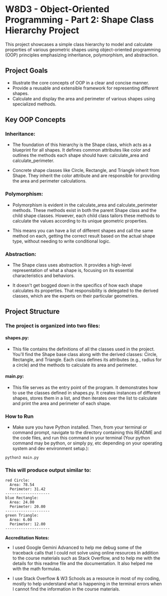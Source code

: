 # W8D3 - Object-Oriented Programming - Part 2: Shape Class Hierarchy Project

This project showcases a simple class hierarchy to model and calculate properties of various geometric shapes using object-oriented programming (OOP) principles emphasizing inheritance, polymorphism, and abstraction.

## Project Goals

- Illustrate the core concepts of OOP in a clear and concise manner.
- Provide a reusable and extensible framework for representing different shapes.
- Calculate and display the area and perimeter of various shapes using specialized methods.

## Key OOP Concepts

### Inheritance:

- The foundation of this hierarchy is the Shape class, which acts as a blueprint for all shapes. It defines common attributes like color and outlines the methods each shape should have: calculate_area and calculate_perimeter.

- Concrete shape classes like Circle, Rectangle, and Triangle inherit from Shape. They inherit the color attribute and are responsible for providing the area and perimeter calculations.

### Polymorphism:

- Polymorphism is evident in the calculate_area and calculate_perimeter methods. These methods exist in both the parent Shape class and the child shape classes. However, each child class tailors these methods to calculate the values according to its unique geometric properties.

- This means you can have a list of different shapes and call the same method on each, getting the correct result based on the actual shape type, without needing to write conditional logic.

### Abstraction:

- The Shape class uses abstraction. It provides a high-level representation of what a shape is, focusing on its essential characteristics and behaviors.

- It doesn't get bogged down in the specifics of how each shape calculates its properties. That responsibility is delegated to the derived classes, which are the experts on their particular geometries.

## Project Structure

### The project is organized into two files:

#### shapes.py:  

- This file contains the definitions of all the classes used in the project. You'll find the Shape base class along with the derived classes: Circle, Rectangle, and Triangle. Each class defines its attributes (e.g., radius for a circle) and the methods to calculate its area and perimeter.

#### main.py: 

- This file serves as the entry point of the program. It demonstrates how to use the classes defined in shapes.py. It creates instances of different shapes, stores them in a list, and then iterates over the list to calculate and print the area and perimeter of each shape.

### How to Run

- Make sure you have Python installed. Then, from your terminal or command prompt, navigate to the directory containing this README and the code files, and run this command in your terminal (Your python command may be python, or simply py, etc depending on your operating system and dev environment setup.):

```python3 main.py```

### This will produce output similar to:

```
red Circle:
  Area: 78.54
  Perimeter: 31.42
--------------------
blue Rectangle:
  Area: 24.00
  Perimeter: 20.00
--------------------
green Triangle:
  Area: 6.00
  Perimeter: 12.00
--------------------
```
**Accreditation Notes:**

- I used Google Gemini Advanced to help me debug some of the traceback calls that I could not solve using online resources in addition to the course materials such as Stack Overflow, and to help me with the details for this readme file and the documentation. It also helped me with the math formulas.

- I use Stack Overflow & W3 Schools as a resource in most of my coding, mostly to help understand what is happening in the terminal errors when I cannot find the information in the course materials.